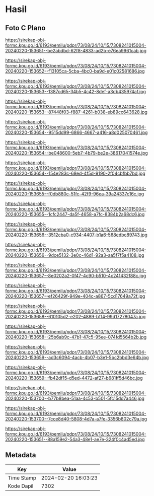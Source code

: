 # Hasil

## Foto C Plano

https://sirekap-obj-formc.kpu.go.id/6193/pemilu/pdpr/73/08/24/10/15/7308241015004-20240220-153651--be2abdbd-62f8-4833-ad2b-e76ea9961cab.jpg

https://sirekap-obj-formc.kpu.go.id/6193/pemilu/pdpr/73/08/24/10/15/7308241015004-20240220-153652--f13105ca-5cba-4bc0-ba9d-e01c02581686.jpg

https://sirekap-obj-formc.kpu.go.id/6193/pemilu/pdpr/73/08/24/10/15/7308241015004-20240220-153653--1387cd65-34b5-4c42-8def-a3db435974af.jpg

https://sirekap-obj-formc.kpu.go.id/6193/pemilu/pdpr/73/08/24/10/15/7308241015004-20240220-153653--87448f03-f887-4261-b038-eb89cc643628.jpg

https://sirekap-obj-formc.kpu.go.id/6193/pemilu/pdpr/73/08/24/10/15/7308241015004-20240220-153654--9515dd99-6866-4667-a416-a8d025070461.jpg

https://sirekap-obj-formc.kpu.go.id/6193/pemilu/pdpr/73/08/24/10/15/7308241015004-20240220-153654--be048600-5eb7-4b79-be2e-38617041574e.jpg

https://sirekap-obj-formc.kpu.go.id/6193/pemilu/pdpr/73/08/24/10/15/7308241015004-20240220-153654--154e283c-68ed-4f5d-9190-2f04cbfbb7bd.jpg

https://sirekap-obj-formc.kpu.go.id/6193/pemilu/pdpr/73/08/24/10/15/7308241015004-20240220-153655--f0db880c-51fc-42f9-96ea-39a24337c16c.jpg

https://sirekap-obj-formc.kpu.go.id/6193/pemilu/pdpr/73/08/24/10/15/7308241015004-20240220-153655--1cfc2447-da5f-4658-a7fc-8384b2a68dc6.jpg

https://sirekap-obj-formc.kpu.go.id/6193/pemilu/pdpr/73/08/24/10/15/7308241015004-20240220-153656--3512cba0-c934-4407-b1a6-568edbc89743.jpg

https://sirekap-obj-formc.kpu.go.id/6193/pemilu/pdpr/73/08/24/10/15/7308241015004-20240220-153656--9dce5132-3e0c-46d1-92a3-aa5f7f5a4108.jpg

https://sirekap-obj-formc.kpu.go.id/6193/pemilu/pdpr/73/08/24/10/15/7308241015004-20240220-153657--8e0202a2-0f47-4c90-b510-4c241432f88c.jpg

https://sirekap-obj-formc.kpu.go.id/6193/pemilu/pdpr/73/08/24/10/15/7308241015004-20240220-153657--ef26429f-949e-404c-a867-5cd17649a72f.jpg

https://sirekap-obj-formc.kpu.go.id/6193/pemilu/pdpr/73/08/24/10/15/7308241015004-20240220-153658--610105d2-e202-4889-b114-99d17278047a.jpg

https://sirekap-obj-formc.kpu.go.id/6193/pemilu/pdpr/73/08/24/10/15/7308241015004-20240220-153658--25b6ab9c-47b1-47c5-95ee-074fd5564b2b.jpg

https://sirekap-obj-formc.kpu.go.id/6193/pemilu/pdpr/73/08/24/10/15/7308241015004-20240220-153659--ad3c6094-4acb-4b07-b3e1-5bc2bbd3e64b.jpg

https://sirekap-obj-formc.kpu.go.id/6193/pemilu/pdpr/73/08/24/10/15/7308241015004-20240220-153659--fb42df15-d5ed-4472-af27-b681ff5d46bc.jpg

https://sirekap-obj-formc.kpu.go.id/6193/pemilu/pdpr/73/08/24/10/15/7308241015004-20240220-153700--b77b8bea-51aa-4c53-b501-5fc15dd7a446.jpg

https://sirekap-obj-formc.kpu.go.id/6193/pemilu/pdpr/73/08/24/10/15/7308241015004-20240220-153700--7cce8d40-5808-4d7a-a7fe-3356b802c79a.jpg

https://sirekap-obj-formc.kpu.go.id/6193/pemilu/pdpr/73/08/24/10/15/7308241015004-20240220-153651--88a159e2-54a3-48e1-ae7e-324f0c4ad5ed.jpg


## Metadata

| Key        | Value               |
| ---------- | ------------------- |
| Time Stamp | 2024-02-20 16:03:23 |
| Kode Dapil | 7302                |



